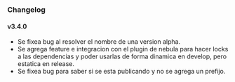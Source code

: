 ### Changelog

#### v3.4.0
- Se fixea bug al resolver el nombre de una version alpha.
- Se agrega feature e integracion con el plugin de nebula para hacer locks a las dependencias y poder usarlas de forma dinamica en develop, pero estatica en release.
- Se fixea bug para saber si se esta publicando y no se agrega un prefijo.
